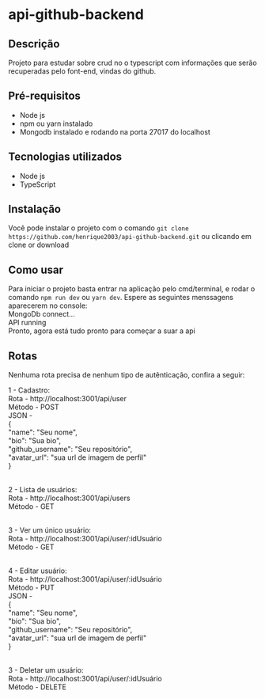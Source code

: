 # api-github-backend

## Descrição
Projeto para estudar sobre crud no o typescript com informações que serão recuperadas pelo font-end, vindas do github.

## Pré-requisitos
 * Node js
 * npm ou yarn instalado
 * Mongodb instalado e rodando na porta 27017 do localhost
 
## Tecnologias utilizados
  * Node js
  * TypeScript
  
## Instalação
Você pode instalar o projeto com o comando `git clone https://github.com/henrique2003/api-github-backend.git` ou clicando em clone or download
  
## Como usar
Para iniciar o projeto basta entrar na aplicação pelo cmd/terminal, e rodar o comando `npm run dev` ou `yarn dev`.
Espere as seguintes menssagens aparecerem no console:<br />
  MongoDb connect...<br />
  API running<br />
Pronto, agora está tudo pronto para começar a suar a api

## Rotas

Nenhuma rota precisa de nenhum tipo de autênticação, confira a seguir:

1 - Cadastro: <br />
  Rota - http://localhost:3001/api/user<br />
  Método - POST <br />
  JSON - <br />
  {<br />
    "name": "Seu nome",<br />
    "bio": "Sua bio",<br />
    "github_username": "Seu repositório",<br />
    "avatar_url": "sua url de imagem de perfil"<br />
  }<br /><br />

2 - Lista de usuários: <br />
  Rota - http://localhost:3001/api/users<br />
  Método - GET <br /><br />
  
3 - Ver um único usuário: <br />
  Rota - http://localhost:3001/api/user/:idUsuário<br />
  Método - GET <br /><br />
  
4 - Editar usuário: <br />
  Rota - http://localhost:3001/api/user/:idUsuário<br />
  Método - PUT <br />
  JSON - <br />
  {<br />
    "name": "Seu nome",<br />
    "bio": "Sua bio",<br />
    "github_username": "Seu repositório",<br />
    "avatar_url": "sua url de imagem de perfil"<br />
  }<br /><br />
  
   
3 - Deletar um usuário: <br />
  Rota - http://localhost:3001/api/user/:idUsuário<br />
  Método - DELETE <br /><br />
